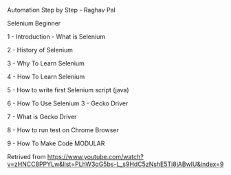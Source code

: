 
Automation Step by Step - Raghav Pal

Selenium Beginner 

1 - Introduction - What is Selenium

2 - History of Selenium
                  
3 - Why To Learn Selenium
               
4 - How To Learn Selenium
                  
5 - How to write first Selenium script (java)
                  
6 - How To Use Selenium 3 - Gecko Driver
                  
7 - What is Gecko Driver
          
8 - How to run test on Chrome Browser
           
9 - How To Make Code MODULAR

Retrived from https://www.youtube.com/watch?v=zHNCC8PPYLw&list=PLhW3qG5bs-L_s9HdC5zNshE5Ti8jABwlU&index=9
